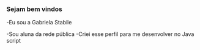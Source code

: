 ### Sejam bem vindos

-Eu sou a Gabriela Stabile

-Sou aluna da rede pública 
-Criei esse perfil para me desenvolver no Java script 
